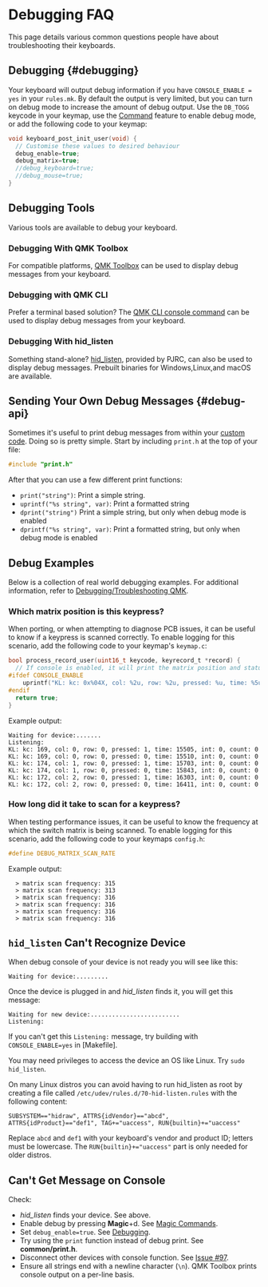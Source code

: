 # Debugging FAQ

This page details various common questions people have about troubleshooting their keyboards.

## Debugging {#debugging}

Your keyboard will output debug information if you have `CONSOLE_ENABLE = yes` in your `rules.mk`. By default the output is very limited, but you can turn on debug mode to increase the amount of debug output. Use the `DB_TOGG` keycode in your keymap, use the [Command](features/command) feature to enable debug mode, or add the following code to your keymap:

```c
void keyboard_post_init_user(void) {
  // Customise these values to desired behaviour
  debug_enable=true;
  debug_matrix=true;
  //debug_keyboard=true;
  //debug_mouse=true;
}
```

## Debugging Tools

Various tools are available to debug your keyboard.

### Debugging With QMK Toolbox

For compatible platforms, [QMK Toolbox](https://github.com/qmk/qmk_toolbox) can be used to display debug messages from your keyboard.

### Debugging with QMK CLI

Prefer a terminal based solution? The [QMK CLI console command](cli_commands#qmk-console) can be used to display debug messages from your keyboard.

### Debugging With hid_listen

Something stand-alone? [hid_listen](https://www.pjrc.com/teensy/hid_listen.html), provided by PJRC, can also be used to display debug messages. Prebuilt binaries for Windows,Linux,and macOS are available.

## Sending Your Own Debug Messages {#debug-api}

Sometimes it's useful to print debug messages from within your [custom code](custom_quantum_functions). Doing so is pretty simple. Start by including `print.h` at the top of your file:

```c
#include "print.h"
```

After that you can use a few different print functions:

* `print("string")`: Print a simple string.
* `uprintf("%s string", var)`: Print a formatted string
* `dprint("string")` Print a simple string, but only when debug mode is enabled
* `dprintf("%s string", var)`: Print a formatted string, but only when debug mode is enabled

## Debug Examples

Below is a collection of real world debugging examples. For additional information, refer to [Debugging/Troubleshooting QMK](faq_debug).

### Which matrix position is this keypress?

When porting, or when attempting to diagnose PCB issues, it can be useful to know if a keypress is scanned correctly. To enable logging for this scenario, add the following code to your keymap's `keymap.c`:

```c
bool process_record_user(uint16_t keycode, keyrecord_t *record) {
  // If console is enabled, it will print the matrix position and status of each key pressed
#ifdef CONSOLE_ENABLE
    uprintf("KL: kc: 0x%04X, col: %2u, row: %2u, pressed: %u, time: %5u, int: %u, count: %u\n", keycode, record->event.key.col, record->event.key.row, record->event.pressed, record->event.time, record->tap.interrupted, record->tap.count);
#endif 
  return true;
}
```

Example output:
```
Waiting for device:.......
Listening:
KL: kc: 169, col: 0, row: 0, pressed: 1, time: 15505, int: 0, count: 0
KL: kc: 169, col: 0, row: 0, pressed: 0, time: 15510, int: 0, count: 0
KL: kc: 174, col: 1, row: 0, pressed: 1, time: 15703, int: 0, count: 0
KL: kc: 174, col: 1, row: 0, pressed: 0, time: 15843, int: 0, count: 0
KL: kc: 172, col: 2, row: 0, pressed: 1, time: 16303, int: 0, count: 0
KL: kc: 172, col: 2, row: 0, pressed: 0, time: 16411, int: 0, count: 0
```

### How long did it take to scan for a keypress?

When testing performance issues, it can be useful to know the frequency at which the switch matrix is being scanned. To enable logging for this scenario, add the following code to your keymaps `config.h`:

```c
#define DEBUG_MATRIX_SCAN_RATE
```

Example output:
```
  > matrix scan frequency: 315
  > matrix scan frequency: 313
  > matrix scan frequency: 316
  > matrix scan frequency: 316
  > matrix scan frequency: 316
  > matrix scan frequency: 316
```

## `hid_listen` Can't Recognize Device
When debug console of your device is not ready you will see like this:

```
Waiting for device:.........
```

Once the device is plugged in and *hid_listen* finds it, you will get this message:

```
Waiting for new device:.........................
Listening:
```

If you can't get this `Listening:` message, try building with `CONSOLE_ENABLE=yes` in [Makefile].

You may need privileges to access the device an OS like Linux. Try `sudo hid_listen`.

On many Linux distros you can avoid having to run hid_listen as root
by creating a file called `/etc/udev/rules.d/70-hid-listen.rules` with
the following content:

```
SUBSYSTEM=="hidraw", ATTRS{idVendor}=="abcd", ATTRS{idProduct}=="def1", TAG+="uaccess", RUN{builtin}+="uaccess"
```

Replace `abcd` and `def1` with your keyboard's vendor and product ID;
letters must be lowercase. The `RUN{builtin}+="uaccess"` part is only
needed for older distros.


## Can't Get Message on Console
Check:
- *hid_listen* finds your device. See above.
- Enable debug by pressing **Magic**+d. See [Magic Commands](https://github.com/tmk/tmk_keyboard#magic-commands).
- Set `debug_enable=true`. See [Debugging](#debugging).
- Try using the `print` function instead of debug print. See **common/print.h**.
- Disconnect other devices with console function. See [Issue #97](https://github.com/tmk/tmk_keyboard/issues/97).
- Ensure all strings end with a newline character (`\n`). QMK Toolbox prints console output on a per-line basis.
